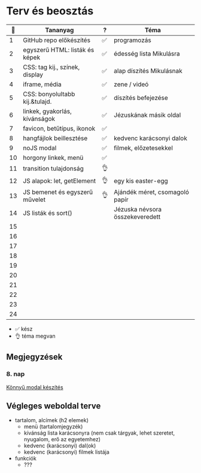 # Terv és beosztás

| 📅   | Tananyag                       | ?   | Téma                            |
| --- | ------------------------------ | --- | ------------------------------- |
| 1   | GitHub repo előkészítés        | ✅   | programozás                     |
| 2   | egyszerű HTML: listák és képek | ✅   | édesség lista Mikulásra         |
| 3   | CSS: tag kij., színek, display | ✅   | alap díszítés Mikulásnak        |
| 4   | iframe, média                  | ✅   | zene / videó                    |
| 5   | CSS: bonyolultabb kij.&tulajd. | ✅   | díszítés befejezése             |
| 6   | linkek, gyakorlás, kívánságok  | ✅   | Jézuskának másik oldal          |
| 7   | favicon, betűtípus, ikonok     | ✅   |                                 |
| 8   | hangfájlok beillesztése        | ✅   | kedvenc karácsonyi dalok        |
| 9   | noJS modal                     | ✅   | filmek, előzetesekkel           |
| 10  | horgony linkek, menü           | ✅   |                                 |
| 11  | transition tulajdonság         | 👌   |                                 |
| 12  | JS alapok: let, getElement     | 👌   | egy kis easter-egg              |
| 13  | JS bemenet és egyszerű művelet | 👌   | Ajándék méret, csomagoló papír  |
| 14  | JS listák és sort()            |     | Jézuska névsora összekeveredett |
| 15  |                                |     |                                 |
| 16  |                                |     |                                 |
| 17  |                                |     |                                 |
| 18  |                                |     |                                 |
| 19  |                                |     |                                 |
| 20  |                                |     |                                 |
| 21  |                                |     |                                 |
| 22  |                                |     |                                 |
| 23  |                                |     |                                 |
| 24  |                                |     |                                 |

- ✅ kész
- 👌 téma megvan

## Megjegyzések

### 8. nap

[Könnyű modal készítés](https://stackoverflow.com/questions/54872125/make-modal-without-javascript)

## Végleges weboldal terve

- tartalom, alcímek (h2 elemek)
  - menü (tartalomjegyzék)
  - kívánság lista karácsonyra (nem csak tárgyak, lehet szeretet, nyugalom, erő az egyetemhez)
  - kedvenc (karácsonyi) dal(ok)
  - kedvenc (karácsonyi) filmek listája
- funkciók
  - ???
